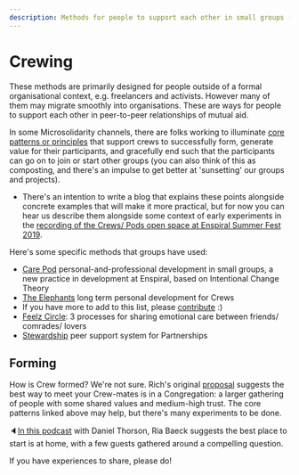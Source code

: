 ```yaml
---
description: Methods for people to support each other in small groups (less than 8)
---
```


# Crewing

These methods are primarily designed for people outside of a formal organisational context, e.g. freelancers and activists. However many of them may migrate smoothly into organisations. These are ways for people to support each other in peer-to-peer relationships of mutual aid.

In some Microsolidarity channels, there are folks working to illuminate [core patterns or principles](https://drive.google.com/drive/u/1/folders/1uUQ7KJuhle71Oh5_2iuMfMOon4JYJfX2) that support crews to successfully form, generate value for their participants, and gracefully end such that the participants can go on to join or start other groups \(you can also think of this as composting, and there's an impulse to get better at 'sunsetting' our groups and projects\).

* There's an intention to write a blog that explains these points alongside concrete examples that will make it more practical, but for now you can hear us describe them alongside some context of early experiments in the [recording of the Crews/ Pods open space at Enspiral Summer Fest 2019](https://www.microsolidarity.cc/discussing/enspiral-summer-retreat-feb-2019).

Here's some specific methods that groups have used:

* [Care Pod](https://docs.google.com/document/d/1pFPbxmzf41zsHS0pMExvPqz9Pi6SMFXeFHJ8_Eb96EI/edit?ts=5bdf0475) personal-and-professional development in small groups, a new practice in development at Enspiral, based on Intentional Change Theory
* [The Elephants](https://medium.com/things-ive-written/the-elephants-182870501589) long term personal development for Crews
* If you have more to add to this list, please [contribute](contributing.md) :\)
* [Feelz Circle](http://emotionalanarchism.com/how-to-form-a-radical-feelz-circle/): 3 processes for sharing emotional care between friends/ comrades/ lovers
* [Stewardship](https://loomio.coop/stewarding.html) peer support system for Partnerships

## Forming

How is Crew formed? We're not sure. Rich's original [proposal](proposal.md) suggests the best way to meet your Crew-mates is in a Congregation: a larger gathering of people with some shared values and medium-high trust. The core patterns linked above may help, but there's many experiments to be done.

🔈[In this podcast](https://anchor.fm/emerge/episodes/Ria-Baeck---Emergent-Collective-Practice-and-Applied-Presence-e2qppp/a-a83fd7) with Daniel Thorson, Ria Baeck suggests the best place to start is at home, with a few guests gathered around a compelling question.

If you have experiences to share, please do!

